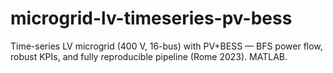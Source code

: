 # microgrid-lv-timeseries-pv-bess
Time-series LV microgrid (400 V, 16-bus) with PV+BESS — BFS power flow, robust KPIs, and fully reproducible pipeline (Rome 2023). MATLAB.
